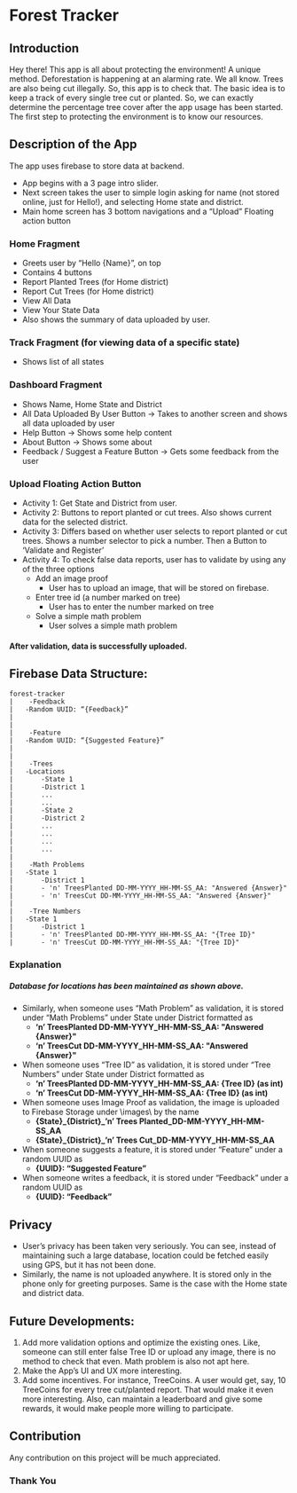 # Forest Tracker
## Introduction
Hey there! This app is all about protecting the environment! A unique method. Deforestation is happening at an alarming rate. We all know. Trees are also being cut illegally. 
So, this app is to check that.
The basic idea is to keep a track of every single tree cut or planted. So, we can exactly determine the percentage tree cover after the app usage has been started.
The first step to protecting the environment is to know our resources. 

## Description of the App
The app uses firebase to store data at backend.

-	App begins with a 3 page intro slider.
-	Next screen takes the user to simple login asking for name (not stored online, just for Hello!), and selecting Home state and district.
-	Main home screen has 3 bottom navigations and a “Upload” Floating action button

### Home Fragment
-   Greets user by “Hello {Name}”, on top
-   Contains 4 buttons
-   Report Planted Trees (for Home district)
-   Report Cut Trees (for Home district)
-   View All Data
-   View Your State Data
-   Also shows the summary of data uploaded by user.
    
### Track Fragment (for viewing data of a specific state)
-	Shows list of all states
 
### Dashboard Fragment
-	Shows Name, Home State and District
-	All Data Uploaded By User Button -> Takes to another screen and shows all data uploaded by user
-	Help Button -> Shows some help content
-	About Button -> Shows some about
-	Feedback / Suggest a Feature Button -> Gets some feedback from the user

### Upload Floating Action Button
- Activity 1: Get State and District from user.
- Activity 2: Buttons to report planted or cut trees. Also shows current data for the selected district. 
- Activity 3: Differs based on whether user selects to report planted or cut trees. Shows a number selector to pick a number. Then a Button to ‘Validate and Register’
- Activity 4: To check false data reports, user has to validate by using any of the three options
  -	Add an image proof
      -	User has to upload an image, that will be stored on firebase. 
  -	Enter tree id (a number marked on tree)
      -	User has to enter the number marked on tree
  -	Solve a simple math problem
      -	User solves a simple math problem

#### After validation, data is successfully uploaded.

## Firebase Data Structure:
~~~
forest-tracker
|    -Feedback
|	-Random UUID: “{Feedback}”
|
|
|    -Feature
|	-Random UUID: “{Suggested Feature}”
|
|
|    -Trees
|	-Locations
|	    -State 1
|		-District 1
|		...	
|		...
|	    -State 2
|		-District 2
|		...
|		...
|	    ...
|	    ...
|
|    -Math Problems
|	-State 1
|	    -District 1
|		- 'n' TreesPlanted DD-MM-YYYY_HH-MM-SS_AA: "Answered {Answer}"
|		- 'n' TreesCut DD-MM-YYYY_HH-MM-SS_AA: "Answered {Answer}"
|
|    -Tree Numbers
|	-State 1
|	    -District 1
|		- 'n' TreesPlanted DD-MM-YYYY_HH-MM-SS_AA: "{Tree ID}"
|		- 'n' TreesCut DD-MM-YYYY_HH-MM-SS_AA: "{Tree ID}"
~~~     

### Explanation
##### Database for locations has been maintained as shown above.
- Similarly, when someone uses “Math Problem” as validation, it is stored under “Math Problems” under State under District formatted as
    -	**‘n’ TreesPlanted DD-MM-YYYY_HH-MM-SS_AA: "Answered {Answer}"**
    -	**‘n’ TreesCut DD-MM-YYYY_HH-MM-SS_AA: "Answered {Answer}"**
-	When someone uses “Tree ID” as validation, it is stored under “Tree Numbers” under State under District formatted as
    -	**‘n’ TreesPlanted DD-MM-YYYY_HH-MM-SS_AA: {Tree ID} (as int)**
    -	**‘n’ TreesCut DD-MM-YYYY_HH-MM-SS_AA: {Tree ID} (as int)**
-	When someone uses Image Proof as validation, the image is uploaded to Firebase Storage under  \images\ by the name
    -	**{State}\_{District}\_’n’ Trees Planted_DD-MM-YYYY_HH-MM-SS_AA**
    -	**{State}\_{District}\_’n’ Trees Cut_DD-MM-YYYY_HH-MM-SS_AA**
-	When someone suggests a feature, it is stored under “Feature” under a random UUID as 
    -	**{UUID}: “Suggested Feature”**
-	When someone writes a feedback, it is stored under “Feedback” under a random UUID as 
    -	**{UUID}: “Feedback”**

## Privacy
- User’s privacy has been taken very seriously. You can see, instead of maintaining such a large database, location could be fetched easily using GPS, but it has not been done. 
- Similarly, the name is not uploaded anywhere. It is stored only in the phone only for greeting purposes. Same is the case with the Home state and district data.

## Future Developments:
1.	Add more validation options and optimize the existing ones. Like, someone can still enter false Tree ID or upload any image, there is no method to check that even. Math problem is also not apt here.
2.	Make the App’s UI and UX more interesting.
3.	Add some incentives. For instance, TreeCoins. A user would get, say, 10 TreeCoins for every tree cut/planted report. That would make it even more interesting. 
Also, can maintain a leaderboard and give some rewards, it would make people more willing to participate.

## Contribution
Any contribution on this project will be much appreciated.

### Thank You
